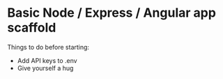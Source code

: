 # Basic Node / Express / Angular app scaffold

Things to do before starting:

- Add API keys to .env
- Give yourself a hug